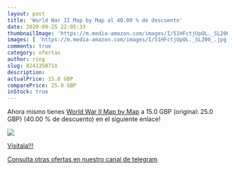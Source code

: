 ```yaml
---
layout: post
title: 'World War II Map by Map al 40.00 % de descuento'
date: 2020-09-25 22:05:33
thumbnailImage: 'https://m.media-amazon.com/images/I/51HFctjUpOL._SL200_.jpg'
images: [ 'https://m.media-amazon.com/images/I/51HFctjUpOL._SL200_.jpg' ]
comments: true
category: ofertas
author: ring
slug: 024135871X
description:
actualPrice: 15.0 GBP
comparePrice: 25.0 GBP
inStock: true
---
```


Ahora mismo tienes [World War II Map by Map](https://www.amazon.com/dp/024135871X/?tag=redken08-20) a 15.0 GBP (original: 25.0 GBP) (40.00 %  de descuento) en el siguiente enlace!

[![](https://m.media-amazon.com/images/I/51HFctjUpOL._SL200_.jpg)](https://www.amazon.com/dp/024135871X/?tag=redken08-20)

[Visítala!!!](https://www.amazon.com/dp/024135871X/?tag=redken08-20)

[Consulta otras ofertas en nuestro canal de telegram](https://t.me/s/ofertas25)

